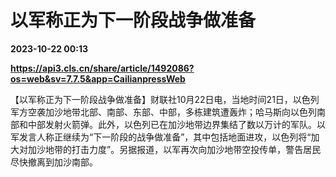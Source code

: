 # 以军称正为下一阶段战争做准备

**2023-10-22 00:13**

**https://api3.cls.cn/share/article/1492086?os=web&sv=7.7.5&app=CailianpressWeb**

【以军称正为下一阶段战争做准备】财联社10月22日电，当地时间21日，以色列军方空袭加沙地带北部、南部、东部、中部，多栋建筑遭轰炸；哈马斯向以色列南部和中部发射火箭弹。此外，以色列已在加沙地带边界集结了数以万计的军队。以军发言人称正继续为“下一阶段的战争做准备”，其中包括地面进攻，以色列将“加大对加沙地带的打击力度”。另据报道，以军再次向加沙地带空投传单，警告居民尽快撤离到加沙南部。